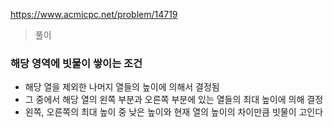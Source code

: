 https://www.acmicpc.net/problem/14719

> 풀이

### 해당 영역에 빗물이 쌓이는 조건
- 해당 열을 제외한 나머지 열들의 높이에 의해서 결정됨
- 그 중에서 해당 열의 왼쪽 부분과 오른쪽 부분에 있는 열들의 최대 높이에 의해 결정
- 왼쪽, 오른쪽의 최대 높이 중 낮은 높이와 현재 열의 높이의 차이만큼 빗물이 고인다